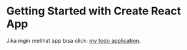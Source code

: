 # Getting Started with Create React App

Jika ingin melihat app bisa click: [my todo application](https://test-case-rubi.netlify.app/).
